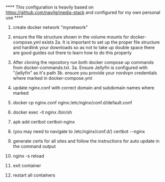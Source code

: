  **** This configuration is heavily based on https://github.com/navilg/media-stack and configured for my own personal use ****
1. create docker network "mynetwork"
   
2. ensure the file structure shown in the volume mounts for docker-compose.yml exists
    2a. It is important to set up the proper file structure and hardlink your downloads so as not to take up double space
        there are good guides out there to learn how to do this properly

3. After cloning the repository run both docker compose up commands from docker-commands.txt.
    3a. Ensure Jellyfin is configured with "/jellyfin" as it's path
    3b. ensure you provide your nordvpn credentials where marked in docker-compose.yml

4. update nginx.conf with correct domain and subdomain names where marked

5. docker cp nginx.conf nginx:/etc/nginx/conf.d/default.conf

6. docker exec -it nginx /bin/sh

7. apk add certbot certbot-nginx

8. (you may need to navigate to /etc/nginx/conf.d/) certbot --nginx

9. generate certs for all sites and follow the instructions for auto update in the command output

10. nginx -s reload

11. exit container

12. restart all containers



